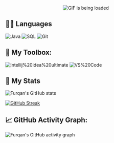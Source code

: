 <p align="center">
  <img src="https://github.com/arth2002/arth2002/blob/main/gif/ezgif.com-gif-maker.gif" alt="GIF is being loaded">
</p>


## 👨‍💻 Languages
![Java](https://custom-icon-badges.herokuapp.com/badge/Java-05122A.svg?style=plastic&logo=java&logoColor=007396)
![SQL](https://custom-icon-badges.herokuapp.com/badge/MySQL-05122A?&style=plastic&logo=database&logoColor=025E8C)
![Git](https://img.shields.io/badge/Git-05122A?style=plastic&logo=Git&logoColor=F05032)

## 🧰 My Toolbox:
![intellij%20idea%20ultimate](https://img.shields.io/badge/-intellij%20idea%20ultimate-black?logo=IntelliJ%20IDEA&logoColor=dc14d0&style=for-the-badge)
![VS%20Code](https://img.shields.io/badge/-VS%20Code-black?logo=Visual%20Studio%20Code&logoColor=059df4&style=for-the-badge)

## 🚀 My Stats
![Furqan's GitHub stats](https://github-readme-stats.vercel.app/api?username=niehonghao&show_icons=true&theme=aura)

[![GitHub Streak](https://streak-stats.demolab.com?user=niehonghao&theme=blood-dark&locale=zh)](https://git.io/streak-stats)

## 📈 GitHub Activity Graph:
![Furqan's GitHub activity graph](https://activity-graph.herokuapp.com/graph?username=niehonghao&hide_border=true&theme=redical)
